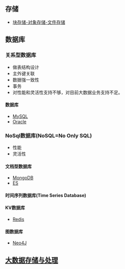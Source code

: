 ## 存储
- [块存储-对象存储-文件存储](storage/block-object-file.md)

## 数据库
### 关系型数据库
- 做表结构设计
- 主外键关联
- 数据强一致性
- 事务 
- 对性能和灵活性支持不够，对目前大数据业务支持不足。
#### 数据库
- [MySQL](mysql/SUMMARY.md)
- [Oracle](oracle/SUMMARY.md)

### NoSql数据库(NoSQL=No Only SQL)
- 性能
- 灵活性
#### 文档型数据库
- [MongoDB](mongodb/SUMMARY.md)
- [ES]()

#### 时间序列数据库(Time Series Database)

#### KV数据库
- [Redis](redis/SUMMARY.md)

#### 图数据库
- [Neo4J]()

## [大数据存储与处理](../hadoop/SUMMARY.md) 

